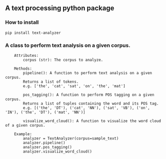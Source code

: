 ## A text processing python package 


### How to install
`pip install text-analyzer`


### A class to perform text analysis on a given corpus.
        Attributes:
            corpus (str): The corpus to analyze.
            
        Methods:
            pipeline(): A function to perform text analysis on a given corpus.
            Returns a list of tokens.
            e.g. ['the', 'cat', 'sat', 'on', 'the', 'mat']
            
            pos_tagging(): A function to perform POS tagging on a given corpus.
            Returns a list of tuples containing the word and its POS tag.
            e.g. [('the', 'DT'), ('cat', 'NN'), ('sat', 'VB'), ('on', 'IN'), ('the', 'DT'), ('mat', 'NN')]
            
            visualize_word_cloud(): A function to visualize the word cloud of a given corpus.
            
        Example:
            analyzer = TextAnalyzer(corpus=sample_text)
            analyzer.pipeline()
            analyzer.pos_tagging()
            analyzer.visualize_word_cloud()

